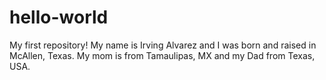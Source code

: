 # hello-world
My first repository!
My name is Irving Alvarez and I was born and raised in McAllen, Texas. My mom is from Tamaulipas, MX and my Dad from Texas, USA.
